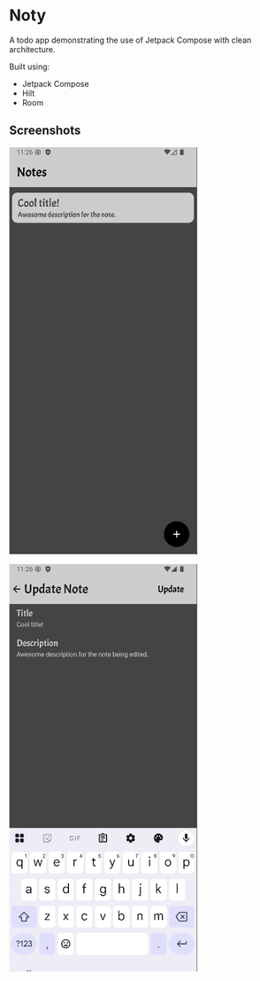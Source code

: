 
# Noty

A todo app demonstrating the use of Jetpack Compose with clean architecture.

Built using:
- Jetpack Compose
- Hilt
- Room



## Screenshots

![App Screenshot](https://github.com/godsplann/noty/blob/main/screenshots/noty-list.png)

![App Screenshot](https://github.com/godsplann/noty/blob/main/screenshots/note-add-edit.png)

